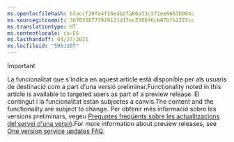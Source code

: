 ```yaml
---
ms.openlocfilehash: b3accf20fe4f16eabdfa86a33c271ee6663b06bc
ms.sourcegitcommit: 3d78338773929121d17ec3386f6cb67bfb2272cc
ms.translationtype: HT
ms.contentlocale: ca-ES
ms.lasthandoff: 04/27/2021
ms.locfileid: "5951107"
---
```

> [!IMPORTANT]
> <span data-ttu-id="9896f-101">La funcionalitat que s'indica en aquest article està disponible per als usuaris de destinació com a part d'una versió preliminar.</span><span class="sxs-lookup"><span data-stu-id="9896f-101">Functionality noted in this article is available to targeted users as part of a preview release.</span></span> <span data-ttu-id="9896f-102">El contingut i la funcionalitat estan subjectes a canvis.</span><span class="sxs-lookup"><span data-stu-id="9896f-102">The content and the functionality are subject to change.</span></span> <span data-ttu-id="9896f-103">Per obtenir més informació sobre les versions preliminars, vegeu [Preguntes freqüents sobre les actualitzacions del servei d'una versió](/dynamics365/unified-operations/fin-and-ops/get-started/one-version).</span><span class="sxs-lookup"><span data-stu-id="9896f-103">For more information about preview releases, see [One version service updates FAQ](/dynamics365/unified-operations/fin-and-ops/get-started/one-version).</span></span>